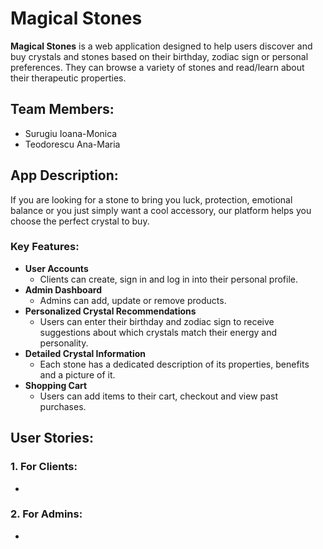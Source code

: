 # Magical Stones

**Magical Stones** is a web application designed to help users discover and buy crystals and stones based on their birthday, zodiac sign or personal preferences. They can browse a variety of stones and read/learn about their therapeutic properties.

## Team Members:    
 - Surugiu Ioana-Monica
 - Teodorescu Ana-Maria

## App Description:
If you are looking for a stone to bring you luck, protection, emotional balance or you just simply want a cool accessory, our platform helps you choose the perfect crystal to buy. 
### Key Features:
- **User Accounts**
  - Clients can create, sign in and log in into their personal profile.
- **Admin Dashboard**
  - Admins can add, update or remove products.
- **Personalized Crystal Recommendations**
  - Users can enter their birthday and zodiac sign to receive suggestions about which crystals match their energy and personality.
- **Detailed Crystal Information**
  - Each stone has a dedicated description of its properties, benefits and a picture of it.
- **Shopping Cart**
  - Users can add items to their cart, checkout and view past purchases.


## User Stories:

### 1. For Clients:
-

### 2. For Admins:
-
